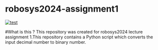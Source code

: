 # robosys2024-assignment1

[![test](https://github.com/Hanb12-JO/robosys2024-assignment1/actions/workflows/test.yml/badge.svg)](https://github.com/Hanb12-JO/robosys2024-assignment1/actions/workflows/test.yml)

#What is this ?
This repository was created for robosys2024 lecture assignment 1.This repository contains a Python script which converts the input decimal number to binary number. 

